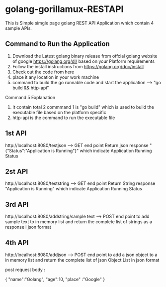 # golang-gorillamux-RESTAPI


This is Simple simgle page golang REST API Application which contain 4 sample APIs.

Command to Run the Application
------------------------------------
1) Download the Latest golang binary release from offcial golang website of google https://golang.org/dl/ based on your Platform requirements
2) Follow the install instructions from https://golang.org/doc/install
3) Check out the code from here
4) place it any location in your work machine
5) command to build the go runnable code and start the application --> "go build && http-api"

Command 5 Explanation
1) It contain total 2 commmand 1 is "go build" which is used to build the executable file based on the platform specific
2) http-api is the command to run the executable file


1st API
--------
http://localhost:8080/testjson --> GET end point Return json response "{"Status":"Application is Running"}" which indicate Application Running Status

2st API
--------
http://localhost:8080/teststring --> GET end point Return String response "Application is Running" which indicate Application Running Status

3rd API
--------
http://localhost:8080/addstring/sample text -->  POST end point to add sample text to in memory list and return the complete list of strings as a response i json format

4th API
--------
http://localhost:8080/addjson --> POST end point to add a json object to a in memory list and return the complete list of json Object List in json format

post request body :

{
	"name":"Golang",
	"age":10,
	"place" :"Google"
}